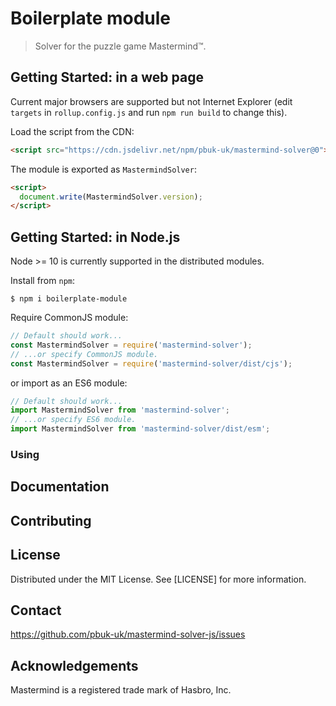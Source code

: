 # Boilerplate module

> Solver for the puzzle game Mastermind™.

## Getting Started: in a web page

Current major browsers are supported but not Internet Explorer (edit `targets`
in `rollup.config.js` and run `npm run build` to change this).

Load the script from the CDN:

```html
<script src="https://cdn.jsdelivr.net/npm/pbuk-uk/mastermind-solver@0"></script>
```

The module is exported as `MastermindSolver`:

```html
<script>
  document.write(MastermindSolver.version);
</script>
```

## Getting Started: in Node.js

Node >= 10 is currently supported in the distributed modules.

Install from `npm`:

```console
$ npm i boilerplate-module
```

Require CommonJS module:

```js
// Default should work...
const MastermindSolver = require('mastermind-solver');
// ...or specify CommonJS module.
const MastermindSolver = require('mastermind-solver/dist/cjs');
```

or import as an ES6 module:

```js
// Default should work...
import MastermindSolver from 'mastermind-solver';
// ...or specify ES6 module.
import MastermindSolver from 'mastermind-solver/dist/esm';
```

### Using

## Documentation

## Contributing

## License

Distributed under the MIT License. See [LICENSE] for more information.

## Contact

https://github.com/pbuk-uk/mastermind-solver-js/issues

## Acknowledgements

Mastermind is a registered trade mark of Hasbro, Inc.
